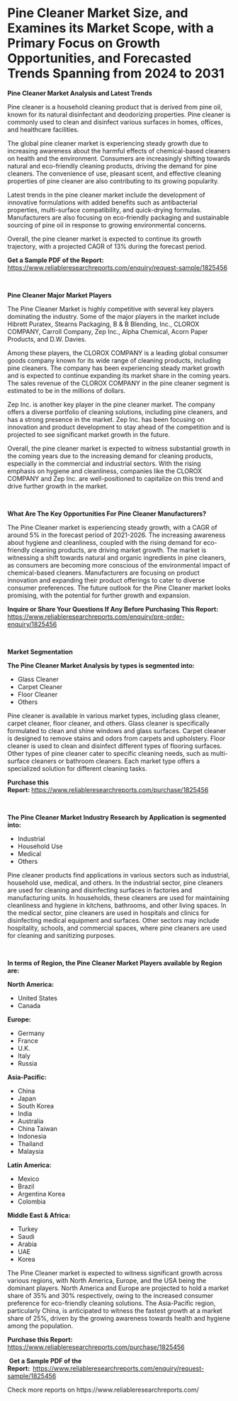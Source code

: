 <p><h1>Pine Cleaner Market Size, and Examines its Market Scope, with a Primary Focus on Growth Opportunities, and Forecasted Trends Spanning from 2024 to 2031</h1></p><p><strong>Pine Cleaner Market Analysis and Latest Trends</strong></p>
<p><p>Pine cleaner is a household cleaning product that is derived from pine oil, known for its natural disinfectant and deodorizing properties. Pine cleaner is commonly used to clean and disinfect various surfaces in homes, offices, and healthcare facilities.</p><p>The global pine cleaner market is experiencing steady growth due to increasing awareness about the harmful effects of chemical-based cleaners on health and the environment. Consumers are increasingly shifting towards natural and eco-friendly cleaning products, driving the demand for pine cleaners. The convenience of use, pleasant scent, and effective cleaning properties of pine cleaner are also contributing to its growing popularity.</p><p>Latest trends in the pine cleaner market include the development of innovative formulations with added benefits such as antibacterial properties, multi-surface compatibility, and quick-drying formulas. Manufacturers are also focusing on eco-friendly packaging and sustainable sourcing of pine oil in response to growing environmental concerns.</p><p>Overall, the pine cleaner market is expected to continue its growth trajectory, with a projected CAGR of 13% during the forecast period.</p></p>
<p><strong>Get a Sample PDF of the Report:&nbsp;</strong> <a href="https://www.reliableresearchreports.com/enquiry/request-sample/1825456">https://www.reliableresearchreports.com/enquiry/request-sample/1825456</a></p>
<p>&nbsp;</p>
<p><strong>Pine Cleaner Major Market Players</strong></p>
<p><p>The Pine Cleaner Market is highly competitive with several key players dominating the industry. Some of the major players in the market include Hibrett Puratex, Stearns Packaging, B & B Blending, Inc., CLOROX COMPANY, Carroll Company, Zep Inc., Alpha Chemical, Acorn Paper Products, and D.W. Davies.</p><p>Among these players, the CLOROX COMPANY is a leading global consumer goods company known for its wide range of cleaning products, including pine cleaners. The company has been experiencing steady market growth and is expected to continue expanding its market share in the coming years. The sales revenue of the CLOROX COMPANY in the pine cleaner segment is estimated to be in the millions of dollars.</p><p>Zep Inc. is another key player in the pine cleaner market. The company offers a diverse portfolio of cleaning solutions, including pine cleaners, and has a strong presence in the market. Zep Inc. has been focusing on innovation and product development to stay ahead of the competition and is projected to see significant market growth in the future.</p><p>Overall, the pine cleaner market is expected to witness substantial growth in the coming years due to the increasing demand for cleaning products, especially in the commercial and industrial sectors. With the rising emphasis on hygiene and cleanliness, companies like the CLOROX COMPANY and Zep Inc. are well-positioned to capitalize on this trend and drive further growth in the market.</p></p>
<p>&nbsp;</p>
<p><strong>What Are The Key Opportunities For Pine Cleaner Manufacturers?</strong></p>
<p><p>The Pine Cleaner market is experiencing steady growth, with a CAGR of around 5% in the forecast period of 2021-2026. The increasing awareness about hygiene and cleanliness, coupled with the rising demand for eco-friendly cleaning products, are driving market growth. The market is witnessing a shift towards natural and organic ingredients in pine cleaners, as consumers are becoming more conscious of the environmental impact of chemical-based cleaners. Manufacturers are focusing on product innovation and expanding their product offerings to cater to diverse consumer preferences. The future outlook for the Pine Cleaner market looks promising, with the potential for further growth and expansion.</p></p>
<p><strong>Inquire or Share Your Questions If Any Before Purchasing This Report:</strong> <a href="https://www.reliableresearchreports.com/enquiry/pre-order-enquiry/1825456">https://www.reliableresearchreports.com/enquiry/pre-order-enquiry/1825456</a></p>
<p>&nbsp;</p>
<p><strong>Market Segmentation</strong></p>
<p><strong>The Pine Cleaner Market Analysis by types is segmented into:</strong></p>
<p><ul><li>Glass Cleaner</li><li>Carpet Cleaner</li><li>Floor Cleaner</li><li>Others</li></ul></p>
<p><p>Pine cleaner is available in various market types, including glass cleaner, carpet cleaner, floor cleaner, and others. Glass cleaner is specifically formulated to clean and shine windows and glass surfaces. Carpet cleaner is designed to remove stains and odors from carpets and upholstery. Floor cleaner is used to clean and disinfect different types of flooring surfaces. Other types of pine cleaner cater to specific cleaning needs, such as multi-surface cleaners or bathroom cleaners. Each market type offers a specialized solution for different cleaning tasks.</p></p>
<p><strong>Purchase this Report:&nbsp;</strong><a href="https://www.reliableresearchreports.com/purchase/1825456">https://www.reliableresearchreports.com/purchase/1825456</a></p>
<p>&nbsp;</p>
<p><strong>The Pine Cleaner Market Industry Research by Application is segmented into:</strong></p>
<p><ul><li>Industrial</li><li>Household Use</li><li>Medical</li><li>Others</li></ul></p>
<p><p>Pine cleaner products find applications in various sectors such as industrial, household use, medical, and others. In the industrial sector, pine cleaners are used for cleaning and disinfecting surfaces in factories and manufacturing units. In households, these cleaners are used for maintaining cleanliness and hygiene in kitchens, bathrooms, and other living spaces. In the medical sector, pine cleaners are used in hospitals and clinics for disinfecting medical equipment and surfaces. Other sectors may include hospitality, schools, and commercial spaces, where pine cleaners are used for cleaning and sanitizing purposes.</p></p>
<p>&nbsp;</p>
<p><strong>In terms of Region, the Pine Cleaner Market Players available by Region are:</strong></p>
<p>
    <p> <strong> North America: </strong>
        <ul>
            <li>United States</li>
            <li>Canada</li>
        </ul>
        </p> 
    <p> <strong> Europe: </strong>
        <ul>
            <li>Germany</li>
            <li>France</li>
            <li>U.K.</li>
            <li>Italy</li>
            <li>Russia</li>
        </ul>
        </p> 
    <p> <strong> Asia-Pacific: </strong>
        <ul>
            <li>China</li>
            <li>Japan</li>
            <li>South Korea</li>
            <li>India</li>
            <li>Australia</li>
            <li>China Taiwan</li>
            <li>Indonesia</li>
            <li>Thailand</li>
            <li>Malaysia</li>
        </ul>
        </p> 
    <p> <strong> Latin America: </strong>
        <ul>
            <li>Mexico</li>
            <li>Brazil</li>
            <li>Argentina Korea</li>
            <li>Colombia</li>
        </ul>
        </p> 
    <p> <strong> Middle East & Africa: </strong>
        <ul>
            <li>Turkey</li>
            <li>Saudi</li>
            <li>Arabia</li>
            <li>UAE</li>
            <li>Korea</li>
        </ul>
    </p>
    </p>
<p><p>The Pine Cleaner market is expected to witness significant growth across various regions, with North America, Europe, and the USA being the dominant players. North America and Europe are projected to hold a market share of 35% and 30% respectively, owing to the increased consumer preference for eco-friendly cleaning solutions. The Asia-Pacific region, particularly China, is anticipated to witness the fastest growth at a market share of 25%, driven by the growing awareness towards health and hygiene among the population.</p></p>
<p><strong>Purchase this Report: </strong><a href="https://www.reliableresearchreports.com/purchase/1825456">https://www.reliableresearchreports.com/purchase/1825456</a></p>
<p>&nbsp;<strong>Get a Sample PDF of the Report:&nbsp;&nbsp;</strong><a href="https://www.reliableresearchreports.com/enquiry/request-sample/1825456">https://www.reliableresearchreports.com/enquiry/request-sample/1825456</a></p>
<p><strong></strong></p>
<p>Check more reports on https://www.reliableresearchreports.com/</p>